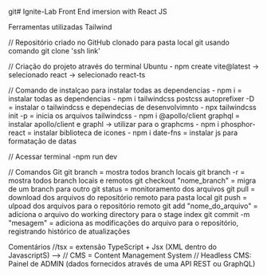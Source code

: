 git# Ignite-Lab
Front End imersion with React JS

Ferramentas utilizadas Tailwind

// Repositório criado no GitHub clonado para pasta local git usando comando git clone 'ssh link'

// Criação do projeto através do terminal Ubuntu
    - npm create vite@latest -> selecionado react -> selecionado react-ts

// Comando de instalçao para instalar todas as dependencias
    - npm i                                        = instalar todas as dependencias
    - npm i tailwindcss postcss autoprefixer -D    = instalar o tailwindcss e dependecias de desenvolvimnto
    - npx tailwindcss init -p                      = inicia os arquivos tailwindcss
    - npm i @apollo/client graphql                 = instalar apollo/client e graphl -> utilizar para o graphcms 
    - npm i phosphor-react                         = instalar biblioteca de icones
    - npm i date-fns                               = instalar js para formatação de datas

// Acessar terminal
    -npm run dev

// Comandos Git
    git branch                                     = mostra todos branch locais
    git branch -r                                  = mostra todos branch locais e remotos
    git checkout "nome_branch"                     = migra de um branch para outro
    git status                                     = monitoramento dos arquivos
    git pull                                       = download dos arquivos do repositório remoto para pasta local
    git push                                       = ulpoad dos arquivos para o repositório remoto
    git add "nome_do_arquivo"                      = adiciona o arquivo do working directory para o stage index
    git commit -m "mesagem"                        = adiciona as modificações do arquivo para o repositório, registrando histórico de atualizações

Comentários 
//tsx = extensão TypeScript + Jsx (XML dentro do JavascriptS) -->
// CMS = Content Management System
// Headless CMS: Painel de ADMIN (dados fornecidos através de uma API REST ou GraphQL)